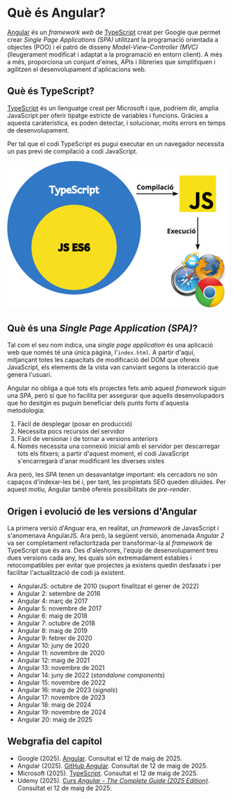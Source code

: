 # Què és Angular?

[Angular](https://angular.dev/) és un *framework web* de [TypeScript](https://www.typescriptlang.org/) creat per Google que permet crear *Single Page Applications (SPA)* utilitzant la programació orientada a objectes (POO) i el patró de disseny *Model-View-Controller (MVC)* (lleugerament modificat i adaptat a la programació en entorn client). A més a més, proporciona un conjunt d'eines, APIs i llibreries que simplifiquen i agilitzen el desenvolupament d'aplicacions web.

## Què és TypeScript?
[TypeScript](https://www.typescriptlang.org/) és un llenguatge creat per Microsoft i que, podríem dir, amplia JavaScript per oferir tipatge estricte de variables i funcions. Gràcies a aquesta caraterística, es poden detectar, i solucionar, molts errors en temps de desenvolupament.

Per tal que el codi TypeScript es pugui executar en un navegador necessita un pas previ de compilació a codi JavaScript.

![TypeScript](img/typescript.png)

## Què és una *Single Page Application (SPA)*?
Tal com el seu nom indica, una *single page application* és una aplicació web que només té una única pàgina, l'`index.html`. A partir d'aquí, mitjançant totes les capacitats de modificació del DOM que ofereix JavaScript, els elements de la vista van canviant segons la interacció que genera l'usuari.

Angular no obliga a què tots els projectes fets amb aquest *framework* siguin una *SPA*, però sí que ho facilita per assegurar que aquells desenvolupadors que ho desitgin es puguin beneficiar dels punts forts d'aquesta metodologia:
1. Fàcil de desplegar (posar en producció)
2. Necessita pocs recursos del servidor
3. Fàcil de versionar i de tornar a versions anteriors
4. Només necessita una connexió inicial amb el servidor per descarregar tots els fitxers; a partir d'aquest moment, el codi JavaScript s'encarregarà d'anar modificant les diverses vistes

Ara però, les *SPA* tenen un desavantatge important: els cercadors no són capaços d'indexar-les bé i, per tant, les propietats SEO queden diluïdes. Per aquest motiu, Angular també ofereix possibilitats de *pre-render*.

## Origen i evolució de les versions d'Angular
La primera versió d'Anguar era, en realitat, un *framework* de JavasScript i s'anomenava AngularJS. Ara però, la següent versió, anomenada *Angular 2* va ser completament refactoritzada per transformar-la al *framework* de TypeScript que és ara. Des d'aleshores, l'equip de desenvolupament treu dues versions cada any, les quals són extremadament estables i retocompatibles per evitar que projectes ja existens quedin desfasats i per facilitar l'actualització de codi ja existent.

* AngularJS: octubre de 2010 (suport finalitzat el gener de 2022)
* Angular 2: setembre de 2016
* Angular 4: març de 2017
* Angular 5: novembre de 2017
* Angular 6: maig de 2018
* Angular 7: octubre de 2018
* Angular 8: maig de 2019
* Angular 9: febrer de 2020
* Angular 10: juny de 2020
* Angular 11: novembre de 2020
* Angular 12: maig de 2021
* Angular 13: novembre de 2021
* Angular 14: juny de 2022 (*standalone components*)
* Angular 15: novembre de 2022
* Angular 16: maig de 2023 (*signals*)
* Angular 17: novembre de 2023
* Angular 18: maig de 2024
* Angular 19: novembre de 2024
* Angular 20: maig de 2025

## Webgrafia del capítol
* Google (2025). [Angular](https://angular.dev/). Consultat el 12 de maig de 2025.
* Angular (2025). [GitHub Angular](https://github.com/angular/angular). Consultat de 12 de maig de 2025.
* Microsoft (2025). [TypeScript](https://www.typescriptlang.org/). Consultat el 12 de maig de 2025.
* Udemy (2025). [Curs *Angular - The Complete Guide (2025 Edition)*](https://www.udemy.com/course/the-complete-guide-to-angular-2/). Consultat el 12 de maig de 2025.